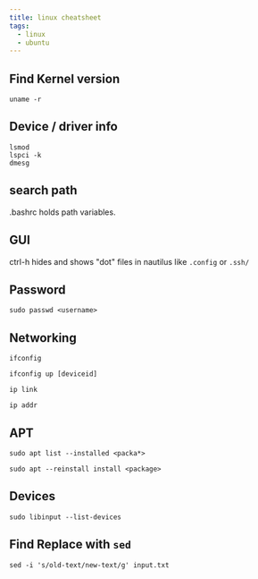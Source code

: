 ```yaml
---
title: linux cheatsheet
tags:
  - linux
  - ubuntu
---
```


## Find Kernel version

```
uname -r
```


## Device / driver info

```
lsmod
lspci -k
dmesg
```

## search path

.bashrc holds path variables.

## GUI

ctrl-h hides and shows "dot" files in nautilus like ```.config``` or ```.ssh/```

## Password

```
sudo passwd <username>
```

## Networking

```
ifconfig
```

```
ifconfig up [deviceid]
```

```
ip link
```

```
ip addr
```

## APT

```
sudo apt list --installed <packa*>
```

```
sudo apt --reinstall install <package>
````

## Devices

```
sudo libinput --list-devices
```

## Find Replace with ```sed```

```
sed -i 's/old-text/new-text/g' input.txt
```
